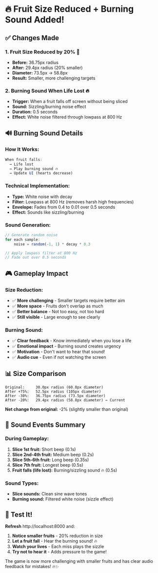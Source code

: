 # 🔥 Fruit Size Reduced + Burning Sound Added!

## ✅ Changes Made

### 1. **Fruit Size Reduced by 20%** 📏
- **Before:** 36.75px radius
- **After:** 29.4px radius (20% smaller)
- **Diameter:** 73.5px → 58.8px
- **Result:** Smaller, more challenging targets

### 2. **Burning Sound When Life Lost** 🔥
- **Trigger:** When a fruit falls off screen without being sliced
- **Sound:** Sizzling/burning noise effect
- **Duration:** 0.5 seconds
- **Effect:** White noise filtered through lowpass at 800 Hz

## 🔊 Burning Sound Details

### How It Works:
```typescript
When fruit falls:
  → Life lost
  → Play burning sound 🔥
  → Update UI (hearts decrease)
```

### Technical Implementation:
- **Type:** White noise with decay
- **Filter:** Lowpass at 800 Hz (removes harsh high frequencies)
- **Envelope:** Fades from 0.4 to 0.01 over 0.5 seconds
- **Effect:** Sounds like sizzling/burning

### Sound Generation:
```typescript
// Generate random noise
for each sample:
    noise = random(-1, 1) * decay * 0.3

// Apply lowpass filter at 800 Hz
// Fade out over 0.5 seconds
```

## 🎮 Gameplay Impact

### Size Reduction:
- ✅ **More challenging** - Smaller targets require better aim
- ✅ **More space** - Fruits don't overlap as much
- ✅ **Better balance** - Not too easy, not too hard
- ✅ **Still visible** - Large enough to see clearly

### Burning Sound:
- ✅ **Clear feedback** - Know immediately when you lose a life
- ✅ **Emotional impact** - Burning sound creates urgency
- ✅ **Motivation** - Don't want to hear that sound!
- ✅ **Audio cue** - Even if not watching the screen

## 📊 Size Comparison

```
Original:     30.0px radius (60.0px diameter)
After +75%:   52.5px radius (105px diameter)
After -30%:   36.75px radius (73.5px diameter)
After -20%:   29.4px radius (58.8px diameter) ← Current
```

**Net change from original:** -2% (slightly smaller than original)

## 🎯 Sound Events Summary

### During Gameplay:
1. **Slice 1st fruit:** Short beep (0.1s)
2. **Slice 2nd-4th fruit:** Medium beep (0.2s)
3. **Slice 5th-6th fruit:** Long beep (0.35s)
4. **Slice 7th fruit:** Longest beep (0.5s)
5. **Fruit falls (life lost):** Burning/sizzling sound 🔥 (0.5s)

### Sound Types:
- **Slice sounds:** Clean sine wave tones
- **Burning sound:** Filtered white noise (sizzle effect)

## 🧪 Test It!

**Refresh** http://localhost:8000 and:

1. **Notice smaller fruits** - 20% reduction in size
2. **Let a fruit fall** - Hear the burning sound! 🔥
3. **Watch your lives** - Each miss plays the sizzle
4. **Try not to hear it** - Adds pressure to the game!

The game is now more challenging with smaller fruits and has clear audio feedback for mistakes! 🔥✨
